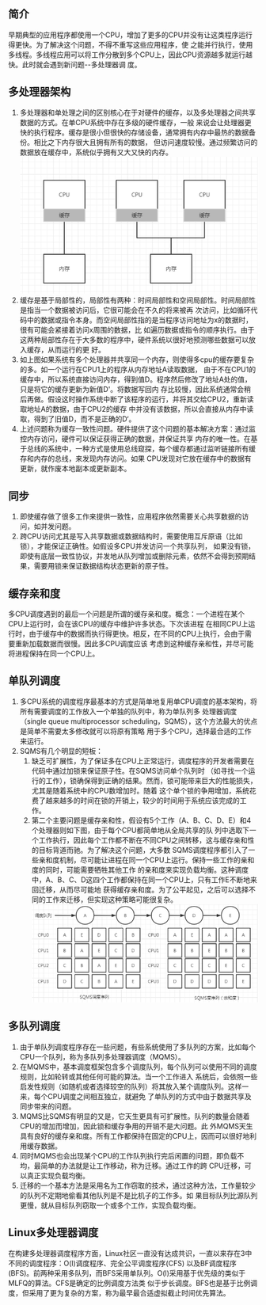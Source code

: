 ## 简介
早期典型的应用程序都使用一个CPU，增加了更多的CPU并没有让这类程序运行得更快。为了解决这个问题，不得不重写这些应用程序，使
之能并行执行，使用多线程。多线程应用可以将工作分散到多个CPU上，因此CPU资源越多就运行越快。此时就会遇到新问题--多处理器调
度。
## 多处理器架构
1. 多处理器和单处理之间的区别核心在于对硬件的缓存，以及多处理器之间共享数据的方式。在单CPU系统中存在多级的硬件缓存，一般
来说会让处理器更快的执行程序。缓存是很小但很快的存储设备，通常拥有内存中最热的数据备份。相比之下内存很大且拥有所有的数据，
但访问速度较慢。通过频繁访问的数据放在缓存中，系统似乎拥有又大又快的内存。       
![img8.jpg](./img/img8.jpg)     
1. 缓存是基于局部性的，局部性有两种：时间局部性和空间局部性。时间局部性是指当一个数据被访问后，它很可能会在不久的将来被再
次访问，比如循环代码中的数据或指令本身。而空间局部性指的是当程序访问地址为x的数据时，很有可能会紧接着访问x周围的数据，比
如遍历数据或指令的顺序执行。由于这两种局部性存在于大多数的程序中，硬件系统以很好地预测哪些数据可以放入缓存，从而运行的更
好。
1. 如上图如果系统有多个处理器并共享同一个内存，则使得多cpu的缓存要复杂的多。如一个运行在CPU1上的程序从内存地址A读取数据，
由于不在CPU1的缓存中，所以系统直接访问内存，得到值D。程序然后修改了地址A处的值，只是将它的缓存更新为新值D'。将数据写回内
存比较慢，因此系统通常会稍后再做。假设这时操作系统中断了该程序的运行，并将其交给CPU2，重新读取地址A的数据，由于CPU2的缓存
中并没有该数据，所以会直接从内存中读取，得到了旧值D，而不是正确的D‘。
1. 上述问题称为缓存一致性问题。硬件提供了这个问题的基本解决方案：通过监控内存访问，硬件可以保证获得正确的数据，并保证共享
内存的唯一性。在基于总线的系统中，一种方式是使用总线窥探，每个缓存都通过监听链接所有缓存和内存的总线，来发现内存访问。如果
CPU发现对它放在缓存中的数据有更新，就作废本地副本或更新副本。
## 同步
1. 即使缓存做了很多工作来提供一致性，应用程序依然需要关心共享数据的访问，如并发问题。
1. 跨CPU访问尤其是写入共享数据或数据结构时，需要使用互斥原语（比如锁），才能保证正确性。如假设多CPU并发访问一个共享队列，
如果没有锁，即使有底层一致性协议，并发地从队列增加或删除元素，依然不会得到预期结果，需要用锁来保证数据结构状态更新的原子性。
## 缓存亲和度
多CPU调度遇到的最后一个问题是所谓的缓存亲和度。概念：一个进程在某个CPU上运行时，会在该CPU的缓存中维护许多状态。下次该进程
在相同CPU上运行时，由于缓存中的数据而执行得更快。相反，在不同的CPU上执行，会由于需要重新加载数据而很慢。因此多CPU调度应该
考虑到这种缓存亲和性，并尽可能将进程保持在同一个CPU上。
## 单队列调度
1. 多CPU系统的调度程序最基本的方式是简单地复用单CPU调度的基本架构，将所有需要调度的工作放入一个单独的队列中，称为单队列多
处理器调度（single queue multiprocessor scheduling，SQMS），这个方法最大的优点是简单不需要太多修改就可以将原有策略
用于多个CPU，选择最合适的工作来运行。
1. SQMS有几个明显的短板：
    1. 缺乏可扩展性，为了保证多在CPU上正常运行，调度程序的开发者需要在代码中通过加锁来保证原子性。在SQMS访问单个队列时
    （如寻找一个运行的工作），锁确保得到正确的结果。然而，锁可能带来巨大的性能损失，尤其是随着系统中的CPU数增加时。随着
    这个单个锁的争用增加，系统花费了越来越多的时间在锁的开销上，较少的时间用于系统应该完成的工作。
    1. 第二个主要问题是缓存亲和性，假设有5个工作（A、B、C、D、E）和4个处理器则如下图，由于每个CPU都简单地从全局共享的队
    列中选取下一个工作执行，因此每个工作都不断在不同CPU之间转移，这与缓存亲和性的目标背道而驰。为了解决这个问题，大多数
    SQMS调度程序都引入了一些亲和度机制，尽可能让进程在同一个CPU上运行。保持一些工作的亲和度的同时，可能需要牺牲其他工作
    的亲和度来实现负载均衡。这种调度中，A、B、C、D这四个工作都保持在同一个CPU上，只有工作E不断地来回迁移，从而尽可能地
    获得缓存亲和度。为了公平起见，之后可以选择不同的工作来迁移，但实现这种策略可能很复杂。
    ![img9.jpg](./img/img9.jpg)         
## 多队列调度
1. 由于单队列调度程序存在一些问题，有些系统使用了多队列的方案，比如每个CPU一个队列，称为多队列多处理器调度（MQMS）。
1. 在MQMS中，基本调度框架包含多个调度队列，每个队列可以使用不同的调度规则，比如轮转或其他任何可能的算法。当一个工作进入
系统后，会依照一些启发性规则（如随机或者选择较空的队列）将其放入某个调度队列。这样一来，每个CPU调度之间相互独立，就避免
了单队列的方式中由于数据共享及同步带来的问题。
1. MQMS比SQMS有明显的又是，它天生更具有可扩展性。队列的数量会随着CPU的增加而增加，因此锁和缓存争用的开销不是大问题。此
外MQMS天生具有良好的缓存亲和度。所有工作都保持在固定的CPU上，因而可以很好地利用缓存数据。
1. 同时MQMS也会出现某个CPU的工作队列执行完后闲置的问题，即负载不均，最简单的办法就是让工作移动，称为迁移。通过工作的跨
CPU迁移，可以真正实现负载均衡。
1. 迁移的一个基本方法是采用名为工作窃取的技术，通过这种方法，工作量较少的队列不定期地偷看其他队列是不是比机子的工作多。如
果目标队列比源队列更慢，就从目标队列窃取一个或多个工作，实现负载均衡。
## Linux多处理器调度
在构建多处理器调度程序方面，Linux社区一直没有达成共识，一直以来存在3中不同的调度程序：O(l)调度程序、完全公平调度程序(CFS)
以及BF调度程序(BFS)。前两种采用多队列，而BFS采用单队列。O(l)采用基于优先级的类似于MLFQ的算法。CFS是确定的比例调度方法类
似于步长调度。BFS也是基于比例调度，但采用了更为复杂的方案，称为最早最合适虚拟截止时间优先算法。
